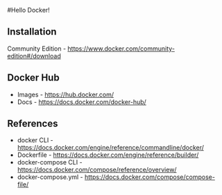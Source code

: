 #Hello Docker!

## Installation
Community Edition - https://www.docker.com/community-edition#/download

## Docker Hub
* Images - https://hub.docker.com/
* Docs - https://docs.docker.com/docker-hub/

## References
* docker CLI - https://docs.docker.com/engine/reference/commandline/docker/
* Dockerfile - https://docs.docker.com/engine/reference/builder/
* docker-compose CLI - https://docs.docker.com/compose/reference/overview/
* docker-compose.yml - https://docs.docker.com/compose/compose-file/


